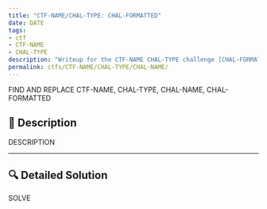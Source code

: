 ```yaml
---
title: "CTF-NAME/CHAL-TYPE: CHAL-FORMATTED"
date: DATE
tags:
- ctf
- CTF-NAME
- CHAL-TYPE
description: "Writeup for the CTF-NAME CHAL-TYPE challenge [CHAL-FORMATTED]."
permalink: ctfs/CTF-NAME/CHAL-TYPE/CHAL-NAME/
---
```

FIND AND REPLACE CTF-NAME, CHAL-TYPE, CHAL-NAME, CHAL-FORMATTED

## 📜 Description
DESCRIPTION

---

## 🔍 Detailed Solution
SOLVE